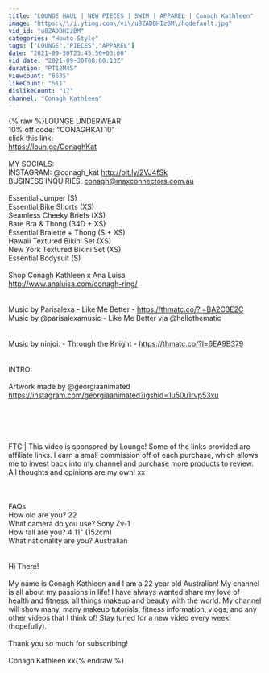 ```yaml
---
title: "LOUNGE HAUL | NEW PIECES | SWIM | APPAREL | Conagh Kathleen"
image: "https:\/\/i.ytimg.com\/vi\/u8ZADBHIzBM\/hqdefault.jpg"
vid_id: "u8ZADBHIzBM"
categories: "Howto-Style"
tags: ["LOUNGE","PIECES","APPAREL"]
date: "2021-09-30T23:45:50+03:00"
vid_date: "2021-09-30T08:00:13Z"
duration: "PT12M4S"
viewcount: "6635"
likeCount: "511"
dislikeCount: "17"
channel: "Conagh Kathleen"
---
```

{% raw %}LOUNGE UNDERWEAR<br />10% off code: &quot;CONAGHKAT10&quot;<br />click this link:<br /><a rel="nofollow" target="blank" href="https://loun.ge/ConaghKat">https://loun.ge/ConaghKat</a><br /><br />MY SOCIALS:<br />INSTAGRAM: @conagh_kat   <a rel="nofollow" target="blank" href="http://bit.ly/2VJ4fSk">http://bit.ly/2VJ4fSk</a> <br />BUSINESS INQUIRIES: conagh@maxconnectors.com.au<br /><br />Essential Jumper (S)<br />Essential Bike Shorts (XS)<br />Seamless Cheeky Briefs (XS)<br />Bare Bra &amp; Thong (34D + XS)<br />Essential Bralette + Thong (S + XS)<br />Hawaii Textured Bikini Set (XS)<br />New York Textured Bikini Set (XS)<br />Essential Bodysuit (S)<br /><br />Shop Conagh Kathleen x Ana Luisa <br /><a rel="nofollow" target="blank" href="http://www.analuisa.com/conagh-ring/">http://www.analuisa.com/conagh-ring/</a><br /><br /><br />Music by Parisalexa - Like Me Better - <a rel="nofollow" target="blank" href="https://thmatc.co/?l=BA2C3E2C">https://thmatc.co/?l=BA2C3E2C</a> <br />Music by @parisalexamusic - Like Me Better via @hellothematic <br /><br /><br />Music by ninjoi. - Through the Knight - <a rel="nofollow" target="blank" href="https://thmatc.co/?l=6EA9B379">https://thmatc.co/?l=6EA9B379</a><br /><br /><br />INTRO:<br /> <br />Artwork made by @georgiaanimated<br /><a rel="nofollow" target="blank" href="https://instagram.com/georgiaanimated?igshid=1u50u1rvp53xu">https://instagram.com/georgiaanimated?igshid=1u50u1rvp53xu</a> <br /><br /><br /><br /><br /><br />FTC | This video is sponsored by Lounge! Some of the links provided are affiliate links. I earn a small commission off of each purchase, which allows me to invest back into my channel and purchase more products to review. All thoughts and opinions are my own! xx<br /><br /><br /><br />FAQs<br />How old are you? 22<br />What camera do you use? Sony Zv-1<br />How tall are you? 4 11&quot; (152cm)<br />What nationality are you? Australian<br /><br /><br />Hi There! <br /><br />My name is Conagh Kathleen and I am a 22 year old Australian! My channel is all about my passions in life! I have always wanted share my love of health and fitness, all things makeup and beauty with the world. My channel will show many, many makeup tutorials, fitness information, vlogs, and any other videos that I think of! Stay tuned for a new video every week! (hopefully). <br /><br />Thank you so much for subscribing!<br /><br />Conagh Kathleen xx{% endraw %}
